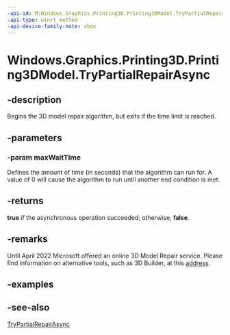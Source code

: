 ```yaml
---
-api-id: M:Windows.Graphics.Printing3D.Printing3DModel.TryPartialRepairAsync(Windows.Foundation.TimeSpan)
-api-type: winrt method
-api-device-family-note: xbox
---
```


<!-- Method syntax
public Windows.Foundation.IAsyncOperation<bool> TryPartialRepairAsync(Windows.Foundation.TimeSpan maxWaitTime)
-->

# Windows.Graphics.Printing3D.Printing3DModel.TryPartialRepairAsync

## -description
Begins the 3D model repair algorithm, but exits if the time limit is reached.

## -parameters
### -param maxWaitTime
Defines the amount of time (in seconds) that the algorithm can run for. A value of 0 will cause the algorithm to run until another end condition is met.

## -returns
**true** if the asynchronous operation succeeded; otherwise, **false**.

## -remarks
Until April 2022 Microsoft offered an online 3D Model Repair service. Please find information on alternative tools, such as 3D Builder, at this [address](https://3mf.io/blog/2022/04/microsoft-is-sunsetting-the-3mf-service/).

## -examples

## -see-also
[TryPartialRepairAsync](printing3dmodel_trypartialrepairasync_334555296.md)